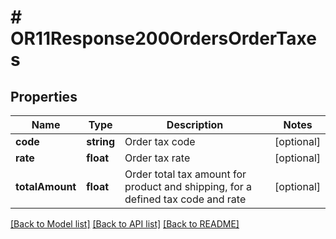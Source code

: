 # # OR11Response200OrdersOrderTaxes

## Properties

Name | Type | Description | Notes
------------ | ------------- | ------------- | -------------
**code** | **string** | Order tax code | [optional]
**rate** | **float** | Order tax rate | [optional]
**totalAmount** | **float** | Order total tax amount for product and shipping, for a defined tax code and rate | [optional]

[[Back to Model list]](../../README.md#models) [[Back to API list]](../../README.md#endpoints) [[Back to README]](../../README.md)
